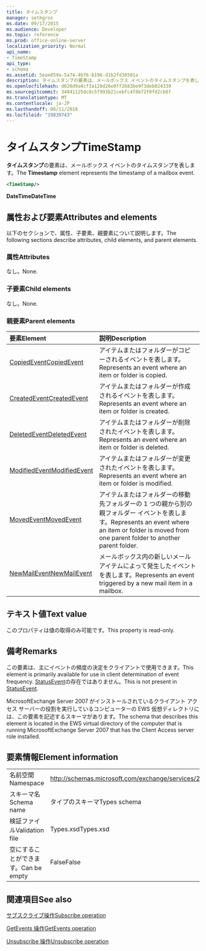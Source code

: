 ```yaml
---
title: タイムスタンプ
manager: sethgros
ms.date: 09/17/2015
ms.audience: Developer
ms.topic: reference
ms.prod: office-online-server
localization_priority: Normal
api_name:
- TimeStamp
api_type:
- schema
ms.assetid: 5eae859a-5a74-4bf6-b196-d1b2fd38501a
description: タイムスタンプの要素は、メールボックス イベントのタイムスタンプを表します。
ms.openlocfilehash: d020d9a4cf3a128d26e0ff2b83be9f3deb024339
ms.sourcegitcommit: 34041125dc8c5f993b21cebfc4f8b72f0fd2cb6f
ms.translationtype: MT
ms.contentlocale: ja-JP
ms.lasthandoff: 06/11/2018
ms.locfileid: "19839743"
---
```

# <a name="timestamp"></a><span data-ttu-id="71621-103">タイムスタンプ</span><span class="sxs-lookup"><span data-stu-id="71621-103">TimeStamp</span></span>

<span data-ttu-id="71621-104">**タイムスタンプ**の要素は、メールボックス イベントのタイムスタンプを表します。</span><span class="sxs-lookup"><span data-stu-id="71621-104">The **Timestamp** element represents the timestamp of a mailbox event.</span></span> 
  
```xml
<TimeStamp/>
```

 <span data-ttu-id="71621-105">**DateTime**</span><span class="sxs-lookup"><span data-stu-id="71621-105">**DateTime**</span></span>
## <a name="attributes-and-elements"></a><span data-ttu-id="71621-106">属性および要素</span><span class="sxs-lookup"><span data-stu-id="71621-106">Attributes and elements</span></span>

<span data-ttu-id="71621-107">以下のセクションで、属性、子要素、親要素について説明します。</span><span class="sxs-lookup"><span data-stu-id="71621-107">The following sections describe attributes, child elements, and parent elements.</span></span>
  
### <a name="attributes"></a><span data-ttu-id="71621-108">属性</span><span class="sxs-lookup"><span data-stu-id="71621-108">Attributes</span></span>

<span data-ttu-id="71621-109">なし。</span><span class="sxs-lookup"><span data-stu-id="71621-109">None.</span></span>
  
### <a name="child-elements"></a><span data-ttu-id="71621-110">子要素</span><span class="sxs-lookup"><span data-stu-id="71621-110">Child elements</span></span>

<span data-ttu-id="71621-111">なし。</span><span class="sxs-lookup"><span data-stu-id="71621-111">None.</span></span>
  
### <a name="parent-elements"></a><span data-ttu-id="71621-112">親要素</span><span class="sxs-lookup"><span data-stu-id="71621-112">Parent elements</span></span>

|<span data-ttu-id="71621-113">**要素**</span><span class="sxs-lookup"><span data-stu-id="71621-113">**Element**</span></span>|<span data-ttu-id="71621-114">**説明**</span><span class="sxs-lookup"><span data-stu-id="71621-114">**Description**</span></span>|
|:-----|:-----|
|[<span data-ttu-id="71621-115">CopiedEvent</span><span class="sxs-lookup"><span data-stu-id="71621-115">CopiedEvent</span></span>](copiedevent.md) <br/> |<span data-ttu-id="71621-116">アイテムまたはフォルダーがコピーされるイベントを表します。</span><span class="sxs-lookup"><span data-stu-id="71621-116">Represents an event where an item or folder is copied.</span></span>  <br/> |
|[<span data-ttu-id="71621-117">CreatedEvent</span><span class="sxs-lookup"><span data-stu-id="71621-117">CreatedEvent</span></span>](createdevent.md) <br/> |<span data-ttu-id="71621-118">アイテムまたはフォルダーが作成されるイベントを表します。</span><span class="sxs-lookup"><span data-stu-id="71621-118">Represents an event where an item or folder is created.</span></span>  <br/> |
|[<span data-ttu-id="71621-119">DeletedEvent</span><span class="sxs-lookup"><span data-stu-id="71621-119">DeletedEvent</span></span>](deletedevent.md) <br/> |<span data-ttu-id="71621-120">アイテムまたはフォルダーが削除されたイベントを表します。</span><span class="sxs-lookup"><span data-stu-id="71621-120">Represents an event where an item or folder is deleted.</span></span>  <br/> |
|[<span data-ttu-id="71621-121">ModifiedEvent</span><span class="sxs-lookup"><span data-stu-id="71621-121">ModifiedEvent</span></span>](modifiedevent.md) <br/> |<span data-ttu-id="71621-122">アイテムまたはフォルダーが変更されたイベントを表します。</span><span class="sxs-lookup"><span data-stu-id="71621-122">Represents an event where an item or folder is modified.</span></span>  <br/> |
|[<span data-ttu-id="71621-123">MovedEvent</span><span class="sxs-lookup"><span data-stu-id="71621-123">MovedEvent</span></span>](movedevent.md) <br/> |<span data-ttu-id="71621-124">アイテムまたはフォルダーの移動先フォルダーの 1 つの親から別の親フォルダー イベントを表します。</span><span class="sxs-lookup"><span data-stu-id="71621-124">Represents an event where an item or folder is moved from one parent folder to another parent folder.</span></span>  <br/> |
|[<span data-ttu-id="71621-125">NewMailEvent</span><span class="sxs-lookup"><span data-stu-id="71621-125">NewMailEvent</span></span>](newmailevent.md) <br/> |<span data-ttu-id="71621-126">メールボックス内の新しいメール アイテムによって発生したイベントを表します。</span><span class="sxs-lookup"><span data-stu-id="71621-126">Represents an event triggered by a new mail item in a mailbox.</span></span>  <br/> |
   
## <a name="text-value"></a><span data-ttu-id="71621-127">テキスト値</span><span class="sxs-lookup"><span data-stu-id="71621-127">Text value</span></span>

<span data-ttu-id="71621-128">このプロパティは値の取得のみ可能です。</span><span class="sxs-lookup"><span data-stu-id="71621-128">This property is read-only.</span></span>
  
## <a name="remarks"></a><span data-ttu-id="71621-129">備考</span><span class="sxs-lookup"><span data-stu-id="71621-129">Remarks</span></span>

<span data-ttu-id="71621-130">この要素は、主にイベントの頻度の決定をクライアントで使用できます。</span><span class="sxs-lookup"><span data-stu-id="71621-130">This element is primarily available for use in client determination of event frequency.</span></span> <span data-ttu-id="71621-131">[StatusEvent](statusevent.md)の存在ではありません。</span><span class="sxs-lookup"><span data-stu-id="71621-131">This is not present in [StatusEvent](statusevent.md).</span></span>
  
<span data-ttu-id="71621-132">MicrosoftExchange Server 2007 がインストールされているクライアント アクセス サーバーの役割を実行しているコンピューターの EWS 仮想ディレクトリには、この要素を記述するスキーマがあります。</span><span class="sxs-lookup"><span data-stu-id="71621-132">The schema that describes this element is located in the EWS virtual directory of the computer that is running MicrosoftExchange Server 2007 that has the Client Access server role installed.</span></span>
  
## <a name="element-information"></a><span data-ttu-id="71621-133">要素情報</span><span class="sxs-lookup"><span data-stu-id="71621-133">Element information</span></span>

|||
|:-----|:-----|
|<span data-ttu-id="71621-134">名前空間</span><span class="sxs-lookup"><span data-stu-id="71621-134">Namespace</span></span>  <br/> |http://schemas.microsoft.com/exchange/services/2006/types  <br/> |
|<span data-ttu-id="71621-135">スキーマ名</span><span class="sxs-lookup"><span data-stu-id="71621-135">Schema name</span></span>  <br/> |<span data-ttu-id="71621-136">タイプのスキーマ</span><span class="sxs-lookup"><span data-stu-id="71621-136">Types schema</span></span>  <br/> |
|<span data-ttu-id="71621-137">検証ファイル</span><span class="sxs-lookup"><span data-stu-id="71621-137">Validation file</span></span>  <br/> |<span data-ttu-id="71621-138">Types.xsd</span><span class="sxs-lookup"><span data-stu-id="71621-138">Types.xsd</span></span>  <br/> |
|<span data-ttu-id="71621-139">空にすることができます。</span><span class="sxs-lookup"><span data-stu-id="71621-139">Can be empty</span></span>  <br/> |<span data-ttu-id="71621-140">False</span><span class="sxs-lookup"><span data-stu-id="71621-140">False</span></span>  <br/> |
   
## <a name="see-also"></a><span data-ttu-id="71621-141">関連項目</span><span class="sxs-lookup"><span data-stu-id="71621-141">See also</span></span>



[<span data-ttu-id="71621-142">サブスクライブ操作</span><span class="sxs-lookup"><span data-stu-id="71621-142">Subscribe operation</span></span>](subscribe-operation.md)
  
[<span data-ttu-id="71621-143">GetEvents 操作</span><span class="sxs-lookup"><span data-stu-id="71621-143">GetEvents operation</span></span>](getevents-operation.md)
  
[<span data-ttu-id="71621-144">Unsubscribe 操作</span><span class="sxs-lookup"><span data-stu-id="71621-144">Unsubscribe operation</span></span>](unsubscribe-operation.md)

